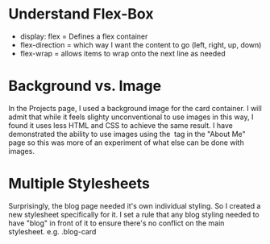 # Understand Flex-Box

- display: flex = Defines a flex container
- flex-direction = which way I want the content to go (left, right, up, down)
- flex-wrap = allows items to wrap onto the next line as needed

# Background vs. Image

In the Projects page, I used a background image for the card container. I will admit that while it feels slighty unconventional to use images in this way, I found it uses less HTML and CSS to achieve the same result. I have demonstrated the ability to use images using the <img> tag in the "About Me" page so this was more of an experiment of what else can be done with images.

# Multiple Stylesheets

Surprisingly, the blog page needed it's own individual styling. So I created a new stylesheet specifically for it. I set a rule that any blog styling needed to have "blog" in front of it to ensure there's no conflict on the main stylesheet. e.g. .blog-card
